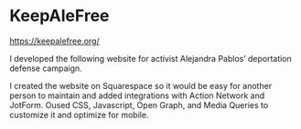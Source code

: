 # KeepAleFree

https://keepalefree.org/

 I developed the following website for activist Alejandra Pablos’ deportation defense campaign. 
 
 I created the website on Squarespace so it would be easy for another person to maintain and added integrations with Action Network and JotForm.
 Oused CSS, Javascript, Open Graph, and Media Queries to customize it and optimize for mobile. 
